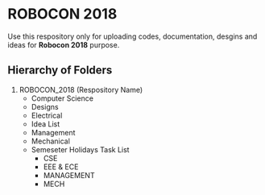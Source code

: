 # ROBOCON 2018

Use this respository only for uploading codes, documentation, desgins and ideas for **Robocon 2018** purpose. 

## Hierarchy of Folders

1. ROBOCON_2018 (Respository Name)
   * Computer Science 
   * Designs
   * Electrical
   * Idea List
   * Management 
   * Mechanical
   * Semeseter Holidays Task List
       - CSE 
       - EEE & ECE
       - MANAGEMENT
       - MECH
   

